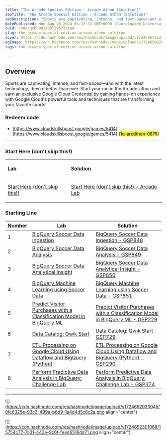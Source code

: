 ```yaml
---
title: "The Arcade Special Edition - Arcade Athon (Solution)"
seoTitle: "The Arcade Special Edition - Arcade Athon (Solution)"
seoDescription: "Sports are captivating, intense, and fast-paced—and with the latest technology, they’re better than ever. Start your run in the Arcade-athon and earn an exc"
datePublished: Mon Aug 26 2024 05:37:33 GMT+0000 (Coordinated Universal Time)
cuid: cm0akgxbh001l09l59b732tn4
slug: the-arcade-special-edition-arcade-athon-solution
cover: https://cdn.hashnode.com/res/hashnode/image/upload/v1724646733337/d10f8334-c9d1-4358-ae74-0f1304830386.jpeg
ogImage: https://cdn.hashnode.com/res/hashnode/image/upload/v1724650620587/0c061ce4-d789-4f9a-ad3f-bad8c3270c92.jpeg
tags: the-arcade-special-edition-arcade-athon-solution

---
```


## Overview

Sports are captivating, intense, and fast-paced—and with the latest technology, they’re better than ever. Start your run in the Arcade-athon and earn an exclusive Google Cloud Credential by gaining hands-on experience with Google Cloud's powerful tools and techniques that are transforming your favorite sports!

### Redeem code

* [https://www.cloudskillsboost.google/games/5414](https://www.cloudskillsboost.google/games/5414) (<mark>1q-arcdthon-0875</mark>)
    

---

### Start Here (don't skip this!)

<table><tbody><tr><td colspan="1" rowspan="1"><p><strong>Lab</strong></p></td><td colspan="1" rowspan="1"><p><strong>Solution</strong></p></td></tr><tr><td colspan="1" rowspan="1"><p><a target="_blank" rel="noopener noreferrer nofollow" href="https://www.cloudskillsboost.google/games/5414/labs/35095" style="pointer-events: none">Start Here (don't skip this!)</a></p></td><td colspan="1" rowspan="1"><p><a target="_blank" rel="noopener noreferrer nofollow" href="https://eplus.dev/start-here-dont-skip-this-arcade-lab" style="pointer-events: none">Start Here (don't skip this!) - Arcade Lab</a></p></td></tr></tbody></table>

### Starting Line

| Number | Lab | Solution |
| --- | --- | --- |
| 1 | [BigQuery Soccer Data Ingestion](https://www.cloudskillsboost.google/games/5414/labs/35096) | [BigQuery Soccer Data Ingestion - GSP848](https://eplus.dev/bigquery-soccer-data-ingestion-gsp848) |
| 2 | [BigQuery Soccer Data Analysis](https://www.cloudskillsboost.google/games/5414/labs/35097) | [BigQuery Soccer Data Analysis - GSP849](https://eplus.dev/bigquery-soccer-data-analysis-gsp849) |
| 3 | [BigQuery Soccer Data Analytical Insight](https://www.cloudskillsboost.google/games/5414/labs/35098) | [BigQuery Soccer Data Analytical Insight - GSP850](https://eplus.dev/bigquery-soccer-data-analytical-insight-gsp850) |
| 4 | [BigQuery Machine Learning using Soccer Data](https://www.cloudskillsboost.google/games/5414/labs/35099) | [BigQuery Machine Learning using Soccer Data - GSP851](https://eplus.dev/bigquery-machine-learning-using-soccer-data-gsp851) |
| 5 | [Predict Visitor Purchases with a Classification Model in BigQuery ML](https://www.cloudskillsboost.google/games/5414/labs/35100) | [Predict Visitor Purchases with a Classification Model in BigQuery ML - GSP229](https://eplus.dev/predict-visitor-purchases-with-a-classification-model-in-bigquery-ml-gsp229) |
| 6 | [Data Catalog: Qwik Start](https://www.cloudskillsboost.google/games/5414/labs/35101) | [Data Catalog: Qwik Start - GSP729](https://eplus.dev/data-catalog-qwik-start-gsp729) |
| 7 | [ETL Processing on Google Cloud Using Dataflow and BigQuery (Python)](https://www.cloudskillsboost.google/games/5414/labs/35102) | [ETL Processing on Google Cloud Using Dataflow and BigQuery (Python) - GSP290](https://eplus.dev/etl-processing-on-google-cloud-using-dataflow-and-bigquery-python-gsp290) |
| 8 | [Perform Predictive Data Analysis in BigQuery: Challenge Lab](https://www.cloudskillsboost.google/games/5414/labs/35103) | [Perform Predictive Data Analysis in BigQuery: Challenge Lab - GSP374](https://eplus.dev/perform-predictive-data-analysis-in-bigquery-challenge-lab-gsp374) |

---

![](https://cdn.hashnode.com/res/hashnode/image/upload/v1724652033045/8fc6325e-93c3-499a-b6d9-1a4d4d5c6c2a.png align="center")

![](https://cdn.hashnode.com/res/hashnode/image/upload/v1724652301068/15754c77-7a31-443a-9c6f-feed6516dd71.png align="center")